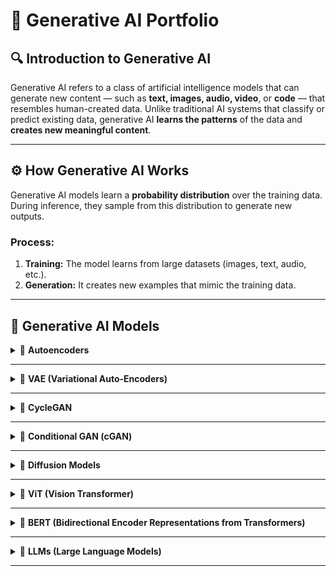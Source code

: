 # 🌟 Generative AI Portfolio

## 🔍 Introduction to Generative AI

Generative AI refers to a class of artificial intelligence models that can generate new content — such as **text, images, audio, video**, or **code** — that resembles human-created data. Unlike traditional AI systems that classify or predict existing data, generative AI **learns the patterns** of the data and **creates new meaningful content**.

---

## ⚙️ How Generative AI Works

Generative AI models learn a **probability distribution** over the training data. During inference, they sample from this distribution to generate new outputs.

### Process:

1. **Training:** The model learns from large datasets (images, text, audio, etc.).
2. **Generation:** It creates new examples that mimic the training data.

---

## 🧠 Generative AI Models

<details>
<summary>🔹 <strong>Autoencoders</strong></summary>

Designed and implemented a fully connected autoencoder neural network for unsupervised feature learning, with a focus on image compression and reconstruction. The model was trained on the Fashion MNIST dataset, enabling it to learn compact, lower-dimensional representations of grayscale fashion images. These compressed representations were then used to accurately reconstruct the original inputs, demonstrating the model’s ability to retain essential visual features while reducing dimensionality.

Architecture :
1. Input Dimension: 784 (28×28 grayscale image flattened)
2. Encoder:
    Dense Layer 1: 512 neurons with ReLU activation
    Dense Layer 2: 32 neurons (bottleneck layer)
3. Latent Space:
    32-dimensional compressed representation capturing the essential features of the input image .
4. Decoder:
   Dense Layer 1: 512 neurons with ReLU activation
   Output Layer: 784 neurons with Sigmoid activation (reshaped to 28×28)
   Loss Function: Mean Squared Error (MSE)
5. Optimizer: Adam

![Autoencoder Output](autoencoder.jpeg)

Functional Flow :
1 . Input: Grayscale fashion image (e.g., handbag) is provided as input to the encoder.
2 . Encoding: The encoder compresses the input from 784 to 32 dimensions, capturing key visual features.
3 .  Decoding: The decoder reconstructs the original image from this compressed representation.
4 . Output: A reconstructed version of the original image is generated, maintaining visual similarity while discarding redundant information.

Key Benefits and Applications  :
1. Dimensionality Reduction: Compresses high-dimensional input images into a compact latent space.
2. Feature Learning: Learns meaningful, low-dimensional representations without supervision.
3. Denoising Capability: Robust against noise, enabling cleaner reconstructions.
4. Efficient Storage & Transmission: Reduced data size makes it suitable for memory-constrained systems.
5. Foundation for Generative Models: Can be extended into advanced models such as Variational Autoencoders (VAEs).


**Output Example:**  
![Autoencoder Output](autoencoder_output.png)

🔗 [Open my Google Colab notebook](https://colab.research.google.com/drive/1VctKToXz5HnEq3hgnZk5fyVwTOx2_AJ8)


</details>

---

<details>
<summary>🔹 <strong>VAE (Variational Auto-Encoders)</strong></summary>

GANs consist of two networks — a **Generator** and a **Discriminator** — that compete in a zero-sum game to improve image generation.

**Use Cases:**
- Image synthesis
- Super-resolution
- Deepfake generation

**Output Example:**  
![GAN Output](./gan/images/output.png)

🔗 [View GAN Project](./gan/README.md)

</details>

---

<details>
<summary>🔹 <strong>CycleGAN</strong></summary>

CycleGAN enables image-to-image translation **without paired data**.

**Use Cases:**
- Photo ↔ Painting
- Horse ↔ Zebra
- Summer ↔ Winter

**Output Example:**  
![CycleGAN Output](./cyclegan/images/output.png)

🔗 [View CycleGAN Project](./cyclegan/README.md)

</details>

---

<details>
<summary>🔹 <strong>Conditional GAN (cGAN)</strong></summary>

cGANs are conditioned on input variables like class labels to generate class-specific outputs.

**Use Cases:**
- Digit generation by label
- Face synthesis from attributes
- Text-to-image synthesis

**Output Example:**  
![cGAN Output](./cgan/images/output.png)

🔗 [View Conditional GAN Project](./cgan/README.md)

</details>

---

<details>
<summary>🔹 <strong>Diffusion Models</strong></summary>

A diffusion model is a generative model that learns to create data by reversing a gradual noising process.
During training, it adds noise to data over many steps (forward process) to learn the degradation pattern.
In generation, it starts from random noise and denoises it step-by-step to produce realistic samples.
Diffusion models are known for their stability, high-quality outputs, and flexibility across data types.


The forward process is a Markov process that gradually adds Gaussian noise to training data over a series of TT timesteps, transforming structured data into pure noise.

![diffusion_model](diffusion model.jpeg)



Purpose
The forward process simulates a noise corruption trajectory, which the model learns to reverse during training. It provides a structured way to model complex data distributions through gradual degradation.

![diffusion_model](diffusion_model_1.png)



Key Advantages
Stable Training
Optimized with a simple loss (e.g., noise prediction), avoiding adversarial instability.
Theoretical Soundness
Based on probabilistic principles with a tractable and interpretable likelihood.
High-Quality Samples
Enables generation of photorealistic, diverse outputs across modalities.
No Mode Collapse
Captures full data diversity, unlike GANs.
Versatility
Adaptable to tasks like inpainting, super-resolution, and conditional generation.

![diffusion_model](diffusionimage.png)

**Output Example:**  
![Diffusion Output](noise2.png)

🔗 [Open my Google Colab notebook](https://colab.research.google.com/drive/1An-eHvPoHJNW9nqR2YodlKB-I3Z56toD#scrollTo=YDNH6xsx0tZr)

</details>

---

<details>
<summary>🔹 <strong>ViT (Vision Transformer)</strong></summary>

ViT splits an image into patches and applies transformer encoders on them — treating image patches like tokens in NLP.

**Use Cases:**
- Image classification
- Object detection
- Medical image analysis

**Output Example:**  
![ViT Output](./vit/images/output.png)

🔗 [View ViT Project](./vit/README.md)

</details>

---

<details>
<summary>🔹 <strong>BERT (Bidirectional Encoder Representations from Transformers)</strong></summary>

BERT is a transformer model trained on masked language modeling and next sentence prediction.

**Use Cases:**
- Sentiment analysis
- Q&A systems
- Named Entity Recognition (NER)

**Output Example:**  
![BERT Output](./bert/images/output.png)

🔗 [View BERT Project](./bert/README.md)

</details>

---

<details>
<summary>🔹 <strong>LLMs (Large Language Models)</strong></summary>

LLMs like GPT, LLaMA, and Claude are trained on billions of tokens and used for generative text tasks.

**Use Cases:**
- Text generation
- Summarization
- Translation
- Code generation

**Output Example:**  
![LLM Output](./llm/images/output.png)

🔗 [View LLM Project](./llm/README.md)

</details>

---




